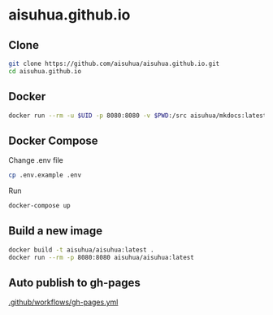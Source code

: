 # aisuhua.github.io

## Clone

```sh
git clone https://github.com/aisuhua/aisuhua.github.io.git
cd aisuhua.github.io
```

## Docker

```sh
docker run --rm -u $UID -p 8080:8080 -v $PWD:/src aisuhua/mkdocs:latest mkdocs serve --dev-addr 0.0.0.0:8080
```

## Docker Compose

Change .env file

```sh
cp .env.example .env
```

Run

```sh
docker-compose up
```

## Build a new image

```sh
docker build -t aisuhua/aisuhua:latest .
docker run --rm -p 8080:8080 aisuhua/aisuhua:latest
```

## Auto publish to gh-pages

[.github/workflows/gh-pages.yml](.github/workflows/gh-pages.yml)

